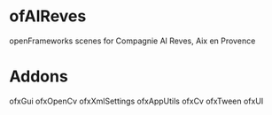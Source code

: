 # ofAlReves
openFrameworks scenes for Compagnie Al Reves, Aix en Provence

# Addons
ofxGui
ofxOpenCv
ofxXmlSettings
ofxAppUtils
ofxCv
ofxTween
ofxUI

